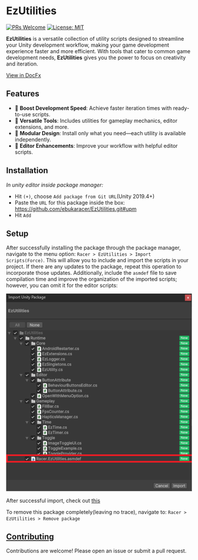 # EzUtilities
[![PRs Welcome](https://img.shields.io/badge/PRs-welcome-blue)](http://makeapullrequest.com) [![License: MIT](https://img.shields.io/badge/License-MIT-blue)](https://ebukaracer.github.io/ebukaracer/md/LICENSE.html)

**EzUtilities** is a versatile collection of utility scripts designed to streamline your Unity development workflow, making your game development experience faster and more efficient. With tools that cater to common game development needs, **EzUtilities** gives you the power to focus on creativity and iteration.

[View in DocFx](https://ebukaracer.github.io/EzUtilities)

## Features
- 🚀 **Boost Development Speed**: Achieve faster iteration times with ready-to-use scripts.
- 🔧 **Versatile Tools**: Includes utilities for gameplay mechanics, editor extensions, and more.
- 🧩 **Modular Design**: Install only what you need—each utility is available independently.
- 🎯 **Editor Enhancements**: Improve your workflow with helpful editor scripts.

## Installation 
*In unity editor inside package manager:*
- Hit `(+)`, choose `Add package from Git URL`(Unity 2019.4+)
- Paste the `URL` for this package inside the box: https://github.com/ebukaracer/EzUtilities.git#upm
- Hit `Add`

## Setup
After successfully installing the package through the package manager, navigate to the menu option: `Racer > EzUtilities > Import Scripts(Force)`. This will allow you to include and import the scripts in your project. If there are any updates to the package, repeat this operation to incorporate those updates. Additionally, include the `asmdef` file to save compilation time and improve the organization of the imported scripts; however, you can omit it for the editor scripts:

![img](https://raw.githubusercontent.com/ebukaracer/ebukaracer/unlisted/EzUtilities-Images/IMPORT.png)

After successful import, check out [this](https://ebukaracer.github.io/ebukaracer/md/SETUPGUIDE.html)

To remove this package completely(leaving no trace), navigate to: `Racer > EzUtilities > Remove package`

## [Contributing](https://ebukaracer.github.io/ebukaracer/md/CONTRIBUTING.html) 
Contributions are welcome! Please open an issue or submit a pull request.
